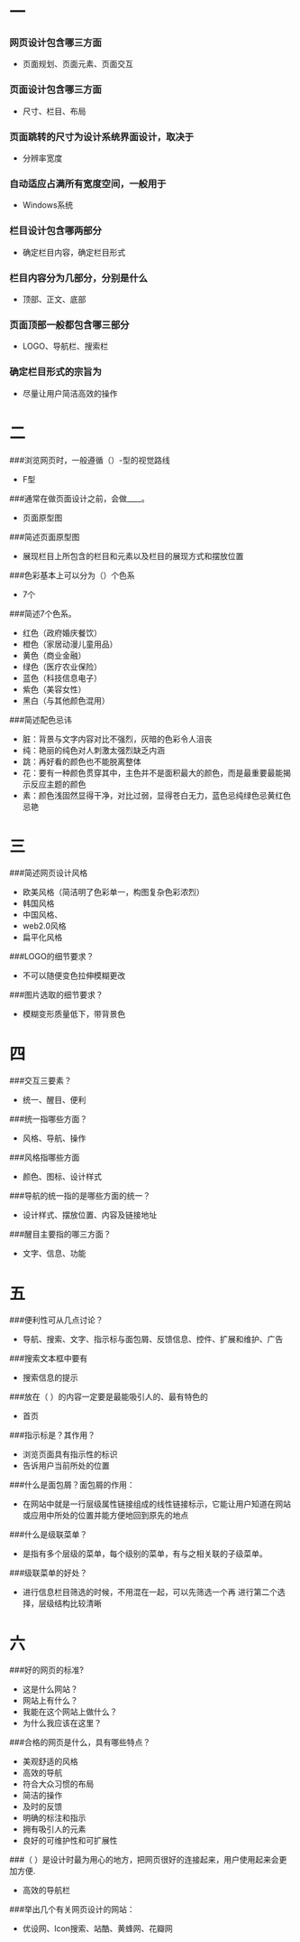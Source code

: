 # 一 
### 网页设计包含哪三方面
+ 页面规划、页面元素、页面交互

### 页面设计包含哪三方面
+ 尺寸、栏目、布局

### 页面跳转的尺寸为设计系统界面设计，取决于
+ 分辨率宽度

### 自动适应占满所有宽度空间，一般用于
+ Windows系统

### 栏目设计包含哪两部分
+ 确定栏目内容，确定栏目形式

### 栏目内容分为几部分，分别是什么
+ 顶部、正文、底部

### 页面顶部一般都包含哪三部分
+ LOGO、导航栏、搜索栏

### 确定栏目形式的宗旨为
+ 尽量让用户简洁高效的操作

# 二

###浏览网页时，一般遵循（）-型的视觉路线
+ F型

###通常在做页面设计之前，会做____。
+ 页面原型图

###简述页面原型图
+ 展现栏目上所包含的栏目和元素以及栏目的展现方式和摆放位置

###色彩基本上可以分为（）个色系
+ 7个 

###简述7个色系。
+ 红色（政府婚庆餐饮）
+ 橙色（家居动漫儿童用品）
+ 黄色（商业金融）
+ 绿色（医疗农业保险）
+ 蓝色（科技信息电子）
+ 紫色（美容女性）
+ 黑白（与其他颜色混用）

###简述配色忌讳
+ 脏：背景与文字内容对比不强烈，灰暗的色彩令人沮丧
+ 纯：艳丽的纯色对人刺激太强烈缺乏内涵
+ 跳：再好看的颜色也不能脱离整体
+ 花：要有一种颜色贯穿其中，主色并不是面积最大的颜色，而是最重要最能揭示反应主题的颜色
+ 素：颜色浅固然显得干净，对比过弱，显得苍白无力，蓝色忌纯绿色忌黄红色忌艳

# 三

###简述网页设计风格
+ 欧美风格（简洁明了色彩单一，构图复杂色彩浓烈）
+ 韩国风格
+ 中国风格、
+ web2.0风格
+ 扁平化风格

###LOGO的细节要求？
+ 不可以随便变色拉伸模糊更改

###图片选取的细节要求？
+ 模糊变形质量低下，带背景色

# 四

###交互三要素？
+ 统一、醒目、便利

###统一指哪些方面？
+ 风格、导航、操作

###风格指哪些方面
+ 颜色、图标、设计样式

###导航的统一指的是哪些方面的统一？
+ 设计样式、摆放位置、内容及链接地址

###醒目主要指的哪三方面？
+ 文字、信息、功能

# 五

###便利性可从几点讨论？
+ 导航、搜索、文字、指示标与面包屑、反馈信息、控件、扩展和维护、广告 

###搜索文本框中要有
+ 搜索信息的提示 

###放在（ ）的内容一定要是最能吸引人的、最有特色的
+ 首页

###指示标是？其作用？
+ 浏览页面具有指示性的标识
+ 告诉用户当前所处的位置

###什么是面包屑？面包屑的作用：
+ 在网站中就是一行层级属性链接组成的线性链接标示，它能让用户知道在网站或应用中所处的位置并能方便地回到原先的地点

###什么是级联菜单？
+ 是指有多个层级的菜单，每个级别的菜单，有与之相关联的子级菜单。

###级联菜单的好处？
+ 进行信息栏目筛选的时候，不用混在一起，可以先筛选一个再 进行第二个选择，层级结构比较清晰

# 六

###好的网页的标准?
+ 这是什么网站？
+ 网站上有什么？
+ 我能在这个网站上做什么？
+ 为什么我应该在这里？

###合格的网页是什么，具有哪些特点？
+ 美观舒适的风格
+ 高效的导航
+ 符合大众习惯的布局
+ 简洁的操作
+ 及时的反馈
+ 明确的标注和指示
+ 拥有吸引人的元素
+ 良好的可维护性和可扩展性


###（ ）是设计时最为用心的地方，把网页很好的连接起来，用户使用起来会更加方便.
+ 高效的导航栏

###举出几个有关网页设计的网站：
+ 优设网、lcon搜索、站酷、黄蜂网、花瓣网









